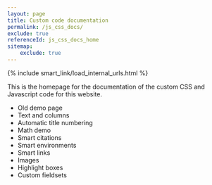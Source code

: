 ```yaml
---
layout: page
title: Custom code documentation
permalink: /js_css_docs/
exclude: true
referenceId: js_css_docs_home
sitemap:
    exclude: true
---
```


<div>
{% include smart_link/load_internal_urls.html %}
</div>

This is the homepage for the documentation of the custom CSS and Javascript code for this website.

- <smart-link linkType="int" linkId="js_css_docs_old">Old demo page</smart-link>
- <smart-link linkType="int" linkId="js_css_docs_text_columns">Text and columns</smart-link>
- <smart-link linkType="int" linkId="js_css_docs_title_numbering">Automatic title numbering</smart-link>
- <smart-link linkType="int" linkId="js_css_docs_math_demo">Math demo</smart-link>
- <smart-link linkType="int" linkId="js_css_docs_smart_cite">Smart citations</smart-link>
- <smart-link linkType="int" linkId="js_css_docs_smart_env">Smart environments</smart-link>
- <smart-link linkType="int" linkId="js_css_docs_smart_link">Smart links</smart-link>
- <smart-link linkType="int" linkId="js_css_docs_images">Images</smart-link>
- <smart-link linkType="int" linkId="js_css_docs_highlight_boxes">Highlight boxes</smart-link>
- <smart-link linkType="int" linkId="js_css_docs_fieldsets">Custom fieldsets</smart-link>
